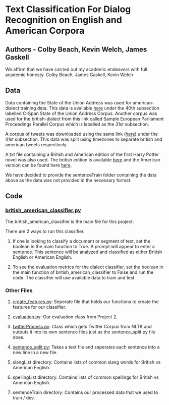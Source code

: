 # Text Classification For Dialog Recognition on English and American Corpora

## Authors - Colby Beach, Kevin Welch, James Gaskell

We affirm that we have carried out my academic endeavors with full
academic honesty. Colby Beach, James Gaskell, Kevin Welch

## Data

Data containing the State of the Union Address was used for american-dialect training data. 
This data is available [here](https://www.nltk.org/nltk_data/) under the 40th subsection labelled
C-Span State of the Union Address Corpus. Another corpus was used for the british-dialect from this 
link called Sample European Parliament Proceedings Parallel Corpus which is labelled as the 31st subsection. 

A corpus of tweets was downloaded using the same link ([here](https://www.nltk.org/nltk_data/)) under the 41st 
subsection. This data was split using timezones to separate british and american tweets respectively. 

A txt file containing a British and American edition of the first Harry Potter novel was also used. The british
edition is available [here](https://www.academia.edu/40801338/Bloomsbury_HP_1_Harry_Potter_and_the_Philosophers_Stone)
and the American version can be found here 
[here](https://www.academia.edu/39183542/J_K_Rowling_HP_1_Harry_Potter_and_the_Sorcerers_Stone). 

We have decided to provide the sentenceTrain folder containing the data above as the data was not provided in 
the necessary format. 

## Code

### [british_american_classifier.py](british_american_classifier.py)

The british_american_classifier is the main file for this project.

There are 2 ways to run this classifier. 

1. If one is looking to classify a document or segment of text, set the boolean in the main function to True. A prompt
will appear to enter a sentence. This sentence will be analyzed and classified as either British English or American 
English. 
   
2. To see the evaluation metrics for the dialect classifier, set the boolean in the main function of 
british_american_classifier to False and run the code. The classifier will use available data to train and test


### Other Files

1. [create_features.py](create_features.py): Seperate file that holds our functions to create the features for our classifier. 

2. [evaluation.py](evaluation.py): Our evaluation class from Project 2.

3. [twitterProcess.py](twitterProcess.py): Class which gets Twitter Corpus from NLTK and outputs it into its own sentence files just as the sentence_split.py file does.

4. [sentence_split.py](sentence_split.py): Takes a text file and seperates each sentence into a new line in a new file. 

5. slangList directory: Contains lists of common slang words for British vs American English.

6. spellingList directory: Contains lists of common spellings for British vs American English.

7. sentenceTrain directory: Contains our processed data that we used to train / dev. 